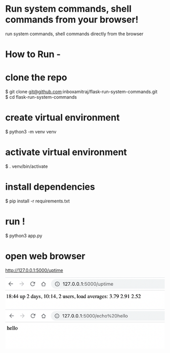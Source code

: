 # Run system commands, shell commands from your browser!
run system commands, shell commands directly from the browser

# How to Run -

# clone the repo
$ git clone git@github.com:inboxamitraj/flask-run-system-commands.git\
$ cd flask-run-system-commands

# create virtual environment
$ python3 -m venv venv

# activate virtual environment
$ . venv/bin/activate

# install dependencies
$ pip install -r requirements.txt

# run !
$ python3 app.py
 
# open web browser 
http://127.0.0.1:5000/uptime

![uptime](https://github.com/inboxamitraj/flask-run-system-commands/blob/main/uptime.png?raw=true)
![echo hello](https://github.com/inboxamitraj/flask-run-system-commands/blob/main/echo-hello.png?raw=true)


